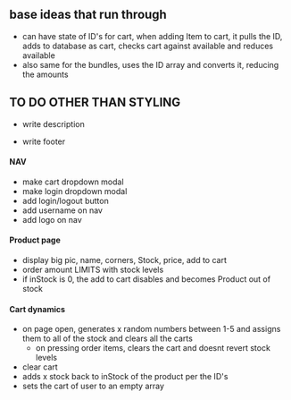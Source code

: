 ## base ideas that run through

- can have state of ID's for cart, when adding Item to cart, it pulls the ID, adds to database as cart, checks cart against available and reduces available
- also same for the bundles, uses the ID array and converts it, reducing the amounts

## TO DO OTHER THAN STYLING

- write description

- write footer

#### NAV

- make cart dropdown modal
- make login dropdown modal
- add login/logout button
- add username on nav
- add logo on nav

#### Product page

- display big pic, name, corners, Stock, price, add to cart
- order amount LIMITS with stock levels
- if inStock is 0, the add to cart disables and becomes Product out of stock

#### Cart dynamics

- on page open, generates x random numbers between 1-5 and assigns them to all of the stock and clears all the carts
  - on pressing order items, clears the cart and doesnt revert stock levels
- clear cart
- adds x stock back to inStock of the product per the ID's
- sets the cart of user to an empty array
